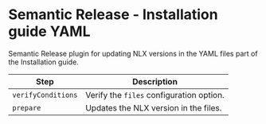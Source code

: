 # Semantic Release - Installation guide YAML

Semantic Release plugin for updating NLX versions in the YAML files part of the Installation guide.


| Step               | Description                              |
|--------------------|------------------------------------------|
| `verifyConditions` | Verify the `files` configuration option. |
| `prepare`          | Updates the NLX version in the files.    |
